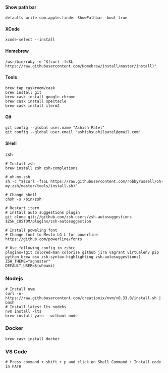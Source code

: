 #### Show path bar

`defaults write com.apple.finder ShowPathbar -bool true`

#### XCode 

`xcode-select --install`

#### Homebrew

`/usr/bin/ruby -e "$(curl -fsSL https://raw.githubusercontent.com/Homebrew/install/master/install)"`

#### Tools

```
brew tap caskroom/cask
brew install git
brew cask install google-chrome 
brew cask install spectacle
brew cask install iterm2
```

#### Git

```
git config --global user.name "Ashish Patel"
git config --global user.email "ashishsushilpatel@gmail.com"
```

#### SHell

zsh

```shell
# Install zsh
brew install zsh zsh-completions

# oh-my-zsh
sh -c "$(curl -fsSL https://raw.githubusercontent.com/robbyrussell/oh-my-zsh/master/tools/install.sh)"

# Change shell
chsh -s /bin/zsh

# Restart iterm
# Install auto suggestions plugin
git clone git://github.com/zsh-users/zsh-autosuggestions $ZSH_CUSTOM/plugins/zsh-autosuggestion

# Install poweling font
# Change font to Meslo LG L for powerline
https://github.com/powerline/fonts

# Use following config in zshrc 
plugins=(git colored-man colorize github jira vagrant virtualenv pip python brew osx zsh-syntax-highlighting zsh-autosuggestions)
ZSH_THEME="agnoster"
DEFAULT_USER=$(whoami)

```

### Nodejs

```shell
# Install nvm
curl -o- https://raw.githubusercontent.com/creationix/nvm/v0.33.0/install.sh | bash
# Install latest lts nodeks
nvm install -lts
brew install yarn --without-node
```

### Docker

```shell
brew cask install docker
```

### VS Code

```shell
# Press command + shift + p and click on Shell Command : Install code in PATH
```
